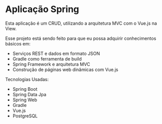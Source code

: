 # Aplicação Spring

Esta aplicação é um CRUD, utilizando a arquitetura MVC com o Vue.js na View.

Esse projeto está sendo feito para que eu possa adquirir conhecimentos básicos em:
* Serviços REST e dados em formato JSON
* Gradle como ferramenta de build
* Spring Framework e arquitetura MVC
* Construção de páginas web dinâmicas com Vue.js

Tecnologias Usadas:
* Spring Boot
* Spring Data Jpa
* Spring Web
* Gradle
* Vue.js
* PostgreSQL
